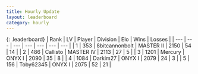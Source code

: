 ```yaml
---
title: Hourly Update
layout: leaderboard
category: hourly
---
```


{: .leaderboard}
| Rank | LV | Player | Division | Elo | Wins | Losses |
| --- | --- | --- | --- | --- | --- | --- |
| <span data-change="0">1</span> | 353 | <span title="ID: 28271">8bitcannonbolt</span> | MASTER II | <span data-change="0">2150</span> | <span data-change="0">54</span> | <span data-change="0">14</span> |
| <span data-change="0">2</span> | 486 | <span title="ID: 619928">Callisto</span> | MASTER IV | <span data-change="0">2113</span> | <span data-change="0">27</span> | <span data-change="0">5</span> |
| <span data-change="4">3</span> | 1201 | <span title="ID: 692745">Mercury</span> | ONYX I | <span data-change="45">2090</span> | <span data-change="6">35</span> | <span data-change="0">8</span> |
| <span data-change="-1">4</span> | 1084 | <span title="ID: 694036">Darkim27</span> | ONYX I | <span data-change="0">2079</span> | <span data-change="0">24</span> | <span data-change="0">3</span> |
| <span data-change="-1">5</span> | 156 | <span title="ID: 303390">Toby62345</span> | ONYX I | <span data-change="0">2075</span> | <span data-change="0">52</span> | <span data-change="0">21</span> |